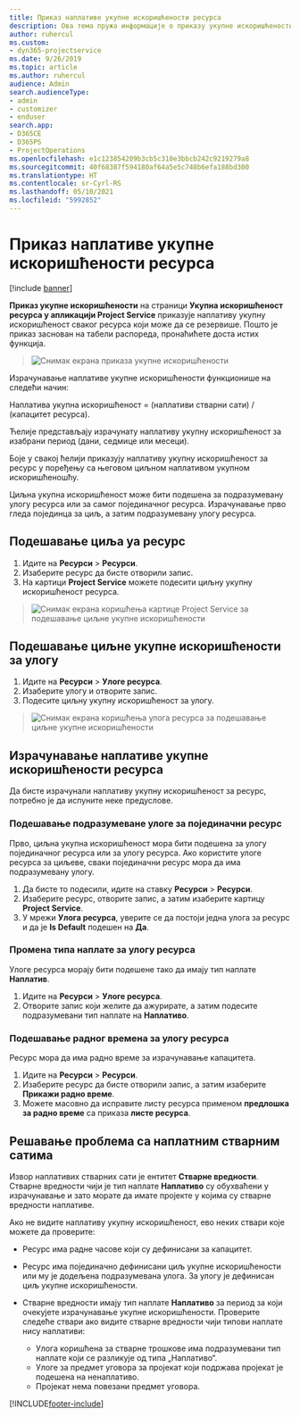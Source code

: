 ```yaml
---
title: Приказ наплативе укупне искоришћености ресурса
description: Ова тема пружа информације о приказу укупне искоришћености ресурса.
author: ruhercul
ms.custom:
- dyn365-projectservice
ms.date: 9/26/2019
ms.topic: article
ms.author: ruhercul
audience: Admin
search.audienceType:
- admin
- customizer
- enduser
search.app:
- D365CE
- D365PS
- ProjectOperations
ms.openlocfilehash: e1c123854209b3cb5c310e3bbcb242c9219279a8
ms.sourcegitcommit: 40f68387f594180af64a5e5c748b6efa188bd300
ms.translationtype: HT
ms.contentlocale: sr-Cyrl-RS
ms.lasthandoff: 05/10/2021
ms.locfileid: "5992852"
---
```

# <a name="view-chargeable-utilization-for-resources"></a>Приказ наплативе укупне искоришћености ресурса

[!include [banner](../includes/psa-now-project-operations.md)]
 
**Приказ укупне искоришћености** на страници **Укупна искоришћеност ресурса у апликацији Project Service** приказује наплативу укупну искоришћеност сваког ресурса који може да се резервише. Пошто је приказ заснован на табели распореда, пронаћићете доста истих функција.

> ![Снимак екрана приказа укупне искоришћености](media/FAQ-utilization-1.png)
 

Израчунавање наплативе укупне искоришћености функционише на следећи начин:

   Наплатива укупна искоришћеност = (наплативи стварни сати) / (капацитет ресурса).

Ћелије представљају израчунату наплативу укупну искоришћеност за изабрани период (дани, седмице или месеци).

Боје у свакој ћелији приказују наплативу укупну искоришћеност за ресурс у поређењу са његовом циљном наплативом укупном искоришћеношћу. 

Циљна укупна искоришћеност може бити подешена за подразумевану улогу ресурса или за самог појединачног ресурса. Израчунавање прво гледа појединца за циљ, а затим подразумевану улогу ресурса.

## <a name="set-target-on-a-resource"></a>Подешавање циља уа ресурс

1. Идите на **Ресурси** \> **Ресурси**. 
2. Изаберите ресурс да бисте отворили запис. 
3. На картици **Project Service** можете подесити циљну укупну искоришћеност ресурса.

> ![Снимак екрана коришћења картице Project Service за подешавање циљне укупне искоришћености](media/FAQ-utilization-2.png)
 
## <a name="set-target-utilization-on-a-role"></a>Подешавање циљне укупне искоришћености за улогу

1. Идите на **Ресурси** \> **Улоге ресурса**. 
2. Изаберите улогу и отворите запис. 
3. Подесите циљну укупну искоришћеност за улогу.

> ![Снимак екрана коришћења улога ресурса за подешавање циљне укупне искоришћености](media/FAQ-utilization-3.png)
 
## <a name="calculate-chargeable-utilization-for-a-resource"></a>Израчунавање наплативе укупне искоришћености ресурса

Да бисте израчунали наплативу укупну искоришћеност за ресурс, потребно је да испуните неке предуслове. 

### <a name="set-default-role-for-individual-resource"></a>Подешавање подразумеване улоге за појединачни ресурс

Прво, циљна укупна искоришћеност мора бити подешена за улогу појединачног ресурса или за улогу ресурса. Ако користите улоге ресурса за циљеве, сваки појединачни ресурс мора да има подразумевану улогу. 

1. Да бисте то подесили, идите на ставку **Ресурси** \> **Ресурси**. 
2. Изаберите ресурс, отворите запис, а затим изаберите картицу **Project Service**. 
3. У мрежи **Улога ресурса**, уверите се да постоји једна улога за ресурс и да је **Is Default** подешен на **Да**.
 
### <a name="change-billing-type-for-resource-role"></a>Промена типа наплате за улогу ресурса

Улоге ресурса морају бити подешене тако да имају тип наплате **Наплатив**. 

1. Идите на **Ресурси** \> **Улоге ресурса**. 
2. Отворите запис који желите да ажурирате, а затим подесите подразумевани тип наплате на **Наплативо**.

### <a name="set-working-hours-for-resource-role"></a>Подешавање радног времена за улогу ресурса
 
Ресурс мора да има радно време за израчунавање капацитета. 

1. Идите на **Ресурси** \> **Ресурси**. 
2. Изаберите ресурс да бисте отворили запис, а затим изаберите **Прикажи радно време**. 
3. Можете масовно да исправите листу ресурса применом **предлошка за радно време** са приказа **листе ресурса**.

## <a name="troubleshooting-chargeable-actual-hours"></a>Решавање проблема са наплатним стварним сатима

Извор наплативих стварних сати је ентитет **Стварне вредности**. Стварне вредности чији је тип наплате **Наплативо** су обухваћени у израчунавање и зато морате да имате пројекте у којима су стварне вредности наплативе.

Ако не видите наплативу укупну искоришћеност, ево неких ствари које можете да проверите:

- Ресурс има радне часове који су дефинисани за капацитет.
- Ресурс има појединачно дефинисани циљ укупне искоришћености или му је додељена подразумевана улога. За улогу је дефинисан циљ укупне искоришћености.
- Стварне вредности имају тип наплате **Наплативо** за период за који очекујете израчунавање укупне искоришћености. Проверите следеће ствари ако видите стварне вредности чији типови наплате нису наплативи:

  - Улога коришћена за стварне трошкове има подразумевани тип наплате који се разликује од типа „Наплативо“.
  - Улоге за предмет уговора за пројекат који подржава пројекат је подешена на ненаплативо.
  - Пројекат нема повезани предмет уговора.



[!INCLUDE[footer-include](../includes/footer-banner.md)]